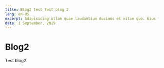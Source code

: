 ```yaml
---
title: Blog2 test Test blog 2
lang: en-US
excerpt: Adipisicing ullam quae laudantium ducimus et vitae quo. Eius facilis repudiandae autem facere autem Quas officia 
date: 1 September, 2019
---
```

# Blog2

Test blog2
